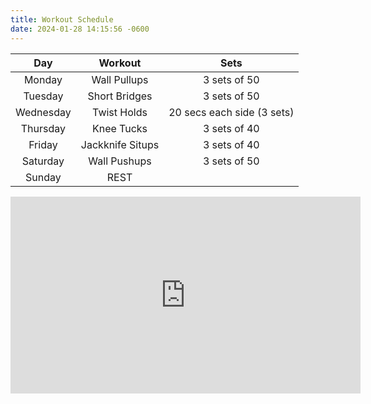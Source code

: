 ```yaml
---
title: Workout Schedule
date: 2024-01-28 14:15:56 -0600
---
```


|    Day    |     Workout      |            Sets            |
| :-------: | :--------------: | :------------------------: |
|  Monday   |   Wall Pullups   |        3 sets of 50        |
|  Tuesday  |  Short Bridges   |        3 sets of 50        |
| Wednesday |   Twist Holds    | 20 secs each side (3 sets) |
| Thursday  |    Knee Tucks    |        3 sets of 40        |
|  Friday   | Jackknife Situps |        3 sets of 40        |
| Saturday  |   Wall Pushups   |        3 sets of 50        |
|  Sunday   |       REST       |                            |

<iframe width="560" height="315" src="https://www.youtube-nocookie.com/embed/N4ZZt7Qn-dE?si=pn2MGVhP9rx2ZxRP" title="YouTube video player" frameborder="0" allow="accelerometer; autoplay; clipboard-write; encrypted-media; gyroscope; picture-in-picture; web-share" allowfullscreen></iframe>
